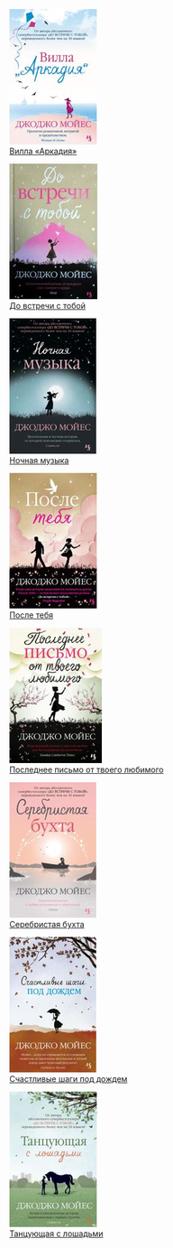 ![](Вилла%20«Аркадия».jpg)  
[Вилла «Аркадия»](Вилла%20«Аркадия».md)

![](До%20встречи%20с%20тобой.jpg)  
[До встречи с тобой](До%20встречи%20с%20тобой.md)

![](Ночная%20музыка.jpg)  
[Ночная музыка](Ночная%20музыка.md)

![](После%20тебя.jpg)  
[После тебя](После%20тебя.md)

![](Последнее%20письмо%20от%20твоего%20любимого.jpg)  
[Последнее письмо от твоего любимого](Последнее%20письмо%20от%20твоего%20любимого.md)

![](Серебристая%20бухта.jpg)  
[Серебристая бухта](Серебристая%20бухта.md)

![](Счастливые%20шаги%20под%20дождем.jpg)  
[Счастливые шаги под дождем](Счастливые%20шаги%20под%20дождем.md)

![](Танцующая%20с%20лошадьми.jpg)  
[Танцующая с лошадьми](Танцующая%20с%20лошадьми.md)
